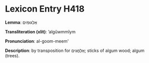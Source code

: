 # Lexicon Entry H418

**Lemma**: אַלְגּוּמִּים

**Transliteration (xlit)**: ʼalgûwmmîym

**Pronunciation**: al-goom-meem'

**Description**:
by transposition for אַלְמֻגִּים; sticks of algum wood; algum (trees).
